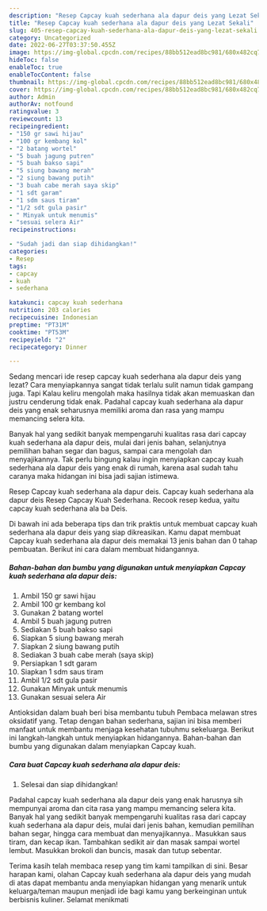 ```yaml
---
description: "Resep Capcay kuah sederhana ala dapur deis yang Lezat Sekali"
title: "Resep Capcay kuah sederhana ala dapur deis yang Lezat Sekali"
slug: 405-resep-capcay-kuah-sederhana-ala-dapur-deis-yang-lezat-sekali
category: Uncategorized
date: 2022-06-27T03:37:50.455Z
image: https://img-global.cpcdn.com/recipes/88bb512ead8bc981/680x482cq70/capcay-kuah-sederhana-ala-dapur-deis-foto-resep-utama.jpg
hideToc: false
enableToc: true
enableTocContent: false
thumbnail: https://img-global.cpcdn.com/recipes/88bb512ead8bc981/680x482cq70/capcay-kuah-sederhana-ala-dapur-deis-foto-resep-utama.jpg
cover: https://img-global.cpcdn.com/recipes/88bb512ead8bc981/680x482cq70/capcay-kuah-sederhana-ala-dapur-deis-foto-resep-utama.jpg
author: Admin
authorAv: notfound
ratingvalue: 3
reviewcount: 13
recipeingredient:
- "150 gr sawi hijau"
- "100 gr kembang kol"
- "2 batang wortel"
- "5 buah jagung putren"
- "5 buah bakso sapi"
- "5 siung bawang merah"
- "2 siung bawang putih"
- "3 buah cabe merah saya skip"
- "1 sdt garam"
- "1 sdm saus tiram"
- "1/2 sdt gula pasir"
- " Minyak untuk menumis"
- "sesuai selera Air"
recipeinstructions:

- "Sudah jadi dan siap dihidangkan!"
categories:
- Resep
tags:
- capcay
- kuah
- sederhana

katakunci: capcay kuah sederhana 
nutrition: 203 calories
recipecuisine: Indonesian
preptime: "PT31M"
cooktime: "PT53M"
recipeyield: "2"
recipecategory: Dinner

---
```



Sedang mencari ide resep capcay kuah sederhana ala dapur deis yang lezat? Cara menyiapkannya sangat tidak terlalu sulit namun tidak gampang juga. Tapi Kalau keliru mengolah maka hasilnya tidak akan memuaskan dan justru cenderung tidak enak. Padahal capcay kuah sederhana ala dapur deis yang enak seharusnya memiliki aroma dan rasa yang mampu memancing selera kita.


Banyak hal yang sedikit banyak mempengaruhi kualitas rasa dari capcay kuah sederhana ala dapur deis, mulai dari jenis bahan, selanjutnya pemilihan bahan segar dan bagus, sampai cara mengolah dan menyajikannya. Tak perlu bingung kalau ingin menyiapkan capcay kuah sederhana ala dapur deis yang enak di rumah, karena asal sudah tahu caranya maka hidangan ini bisa jadi sajian istimewa.

Resep Capcay kuah sederhana ala dapur deis. Capcay kuah sederhana ala dapur deis Resep Capcay Kuah Sederhana. Recook resep kedua, yaitu capcay kuah sederhana ala ba Deis.


Di bawah ini ada beberapa tips dan trik praktis untuk membuat capcay kuah sederhana ala dapur deis yang siap dikreasikan. Kamu dapat membuat Capcay kuah sederhana ala dapur deis memakai 13 jenis bahan dan 0 tahap pembuatan. Berikut ini cara dalam membuat hidangannya.

<!--inarticleads1-->

##### Bahan-bahan dan bumbu yang digunakan untuk menyiapkan Capcay kuah sederhana ala dapur deis:

1. Ambil 150 gr sawi hijau
1. Ambil 100 gr kembang kol
1. Gunakan 2 batang wortel
1. Ambil 5 buah jagung putren
1. Sediakan 5 buah bakso sapi
1. Siapkan 5 siung bawang merah
1. Siapkan 2 siung bawang putih
1. Sediakan 3 buah cabe merah (saya skip)
1. Persiapkan 1 sdt garam
1. Siapkan 1 sdm saus tiram
1. Ambil 1/2 sdt gula pasir
1. Gunakan  Minyak untuk menumis
1. Gunakan sesuai selera Air


Antioksidan dalam buah beri bisa membantu tubuh Pembaca melawan stres oksidatif yang. Tetap dengan bahan sederhana, sajian ini bisa memberi manfaat untuk membantu menjaga kesehatan tubuhmu sekeluarga. Berikut ini langkah-langkah untuk menyiapkan hidangannya. Bahan-bahan dan bumbu yang digunakan dalam menyiapkan Capcay kuah. 

<!--inarticleads2-->

##### Cara buat Capcay kuah sederhana ala dapur deis:


1. Selesai dan siap dihidangkan!

Padahal capcay kuah sederhana ala dapur deis yang enak harusnya sih mempunyai aroma dan cita rasa yang mampu memancing selera kita. Banyak hal yang sedikit banyak mempengaruhi kualitas rasa dari capcay kuah sederhana ala dapur deis, mulai dari jenis bahan, kemudian pemilihan bahan segar, hingga cara membuat dan menyajikannya.. Masukkan saus tiram, dan kecap ikan. Tambahkan sedikit air dan masak sampai wortel lembut. Masukkan brokoli dan buncis, masak dan tutup sebentar. 

Terima kasih telah membaca resep yang tim kami tampilkan di sini. Besar harapan kami, olahan Capcay kuah sederhana ala dapur deis yang mudah di atas dapat membantu anda menyiapkan hidangan yang menarik untuk keluarga/teman maupun menjadi ide bagi kamu yang berkeinginan untuk berbisnis kuliner. Selamat menikmati
